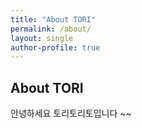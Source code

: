```yaml
---
title: "About TORI"
permalink: /about/
layout: single
author-profile: true
---
```


## About TORI

안녕하세요 토리토리토입니다 ~~
